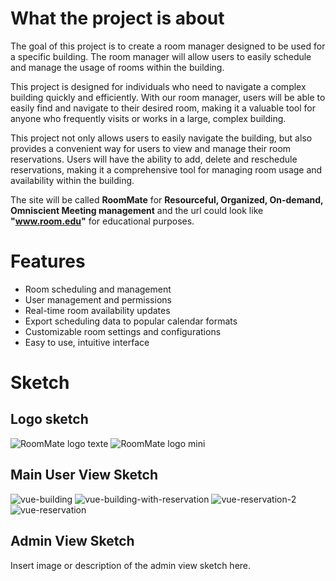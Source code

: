 # What the project is about

The goal of this project is to create a room manager designed to be used for a specific building. The room manager will allow users to easily schedule and manage the usage of rooms within the building.

This project is designed for individuals who need to navigate a complex building quickly and efficiently. With our room manager, users will be able to easily find and navigate to their desired room, making it a valuable tool for anyone who frequently visits or works in a large, complex building.

This project not only allows users to easily navigate the building, but also provides a convenient way for users to view and manage their room reservations. Users will have the ability to add, delete and reschedule reservations, making it a comprehensive tool for managing room usage and availability within the building.

The site will be called **RoomMate** for **Resourceful, Organized, On-demand, Omniscient Meeting management** and the url could look like **"www.room.edu"** for educational purposes.

# Features

- Room scheduling and management
- User management and permissions
- Real-time room availability updates
- Export scheduling data to popular calendar formats
- Customizable room settings and configurations
- Easy to use, intuitive interface

# Sketch

## Logo sketch

![RoomMate logo texte](https://user-images.githubusercontent.com/83770758/215346074-6cafbc22-5bfd-4821-820c-cbf2a5a6ba77.png)
![RoomMate logo mini](https://user-images.githubusercontent.com/83770758/215346196-7f92cdb0-7566-4565-b2d1-ac799ce76198.png)

## Main User View Sketch

![vue-building](https://user-images.githubusercontent.com/58405081/215345947-a50d2799-ea4c-428d-aa66-97955a0f8f4e.png)
![vue-building-with-reservation](https://user-images.githubusercontent.com/58405081/215345988-11f57e1d-8697-4251-a421-8f6725a131b7.png)
![vue-reservation-2](https://user-images.githubusercontent.com/58405081/215346015-6cf5e8bc-3c84-4256-a47d-8562753e70ba.png)
![vue-reservation](https://user-images.githubusercontent.com/58405081/215345901-53cc14bd-069a-4e36-8ad0-11ad9e705e86.png)

## Admin View Sketch

Insert image or description of the admin view sketch here.
